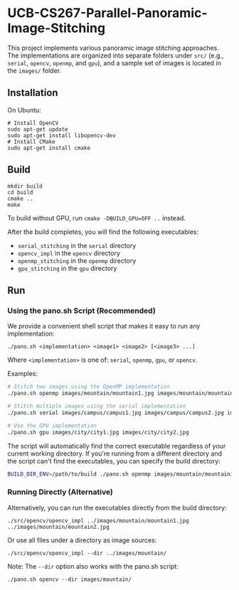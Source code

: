 # UCB-CS267-Parallel-Panoramic-Image-Stitching


This project implements various panoramic image stitching approaches. The implementations are organized into separate folders under `src/` (e.g., `serial`, `opencv`, `openmp`, and `gpu`), and a sample set of images is located in the `images/` folder.

## Installation

On Ubuntu:

```
# Install OpenCV
sudo apt-get update
sudo apt-get install libopencv-dev
# Install CMake
sudo apt-get install cmake
```


## Build

```
mkdir build
cd build
cmake ..
make
```

To build without GPU, run `cmake -DBUILD_GPU=OFF ..` instead.

After the build completes, you will find the following executables:

- `serial_stitching` in the `serial` directory
- `opencv_impl` in the `opencv` directory
- `openmp_stitching` in the `openmp` directory
- `gpu_stitching` in the `gpu` directory

## Run

### Using the pano.sh Script (Recommended)

We provide a convenient shell script that makes it easy to run any implementation:

```
./pano.sh <implementation> <image1> <image2> [<image3> ...]
```

Where `<implementation>` is one of: `serial`, `openmp`, `gpu`, or `opencv`.

Examples:

```bash
# Stitch two images using the OpenMP implementation
./pano.sh openmp images/mountain/mountain1.jpg images/mountain/mountain2.jpg

# Stitch multiple images using the serial implementation
./pano.sh serial images/campus/campus1.jpg images/campus/campus2.jpg images/campus/campus3.jpg

# Use the GPU implementation
./pano.sh gpu images/city/city1.jpg images/city/city2.jpg
```

The script will automatically find the correct executable regardless of your current working directory. If you're running from a different directory and the script can't find the executables, you can specify the build directory:

```bash
BUILD_DIR_ENV=/path/to/build ./pano.sh openmp images/mountain/mountain1.jpg images/mountain/mountain2.jpg
```

### Running Directly (Alternative)

Alternatively, you can run the executables directly from the build directory:

```
./src/opencv/opencv_impl ../images/mountain/mountain1.jpg ../images/mountain/mountain2.jpg
```

Or use all files under a directory as image sources:

```
./src/opencv/opencv_impl --dir ../images/mountain/
```

Note: The `--dir` option also works with the pano.sh script:

```
./pano.sh opencv --dir images/mountain/
```